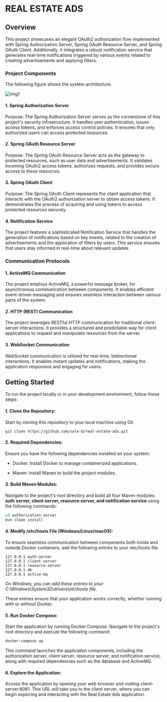# REAL ESTATE ADS

## Overview

This project showcases an elegant OAuth2 authorization flow implemented with Spring Authorization Server, Spring OAuth
Resource Server, and Spring OAuth Client. Additionally, it integrates a robust notification service that generates
real-time notifications triggered by various events related to creating advertisements and applying filters.

### Project Components

The following figure shows the system architecture.

![img1](https://i.ibb.co/GH1ytyz/Screenshot-2023-09-03-191153.jpg)

#### 1. Spring Authorization Server

Purpose: The Spring Authorization Server serves as the cornerstone of this project's security infrastructure. It handles
user authentication, issues access tokens, and enforces access control policies. It ensures that only authorized users
can access protected resources.

#### 2. Spring OAuth Resource Server

Purpose: The Spring OAuth Resource Server acts as the gateway to protected resources, such as user data and
advertisements. It validates incoming OAuth2 access tokens, authorizes requests, and provides secure access to these
resources.

#### 3. Spring OAuth Client

Purpose: The Spring OAuth Client represents the client application that interacts with the OAuth2 authorization server
to obtain access tokens. It demonstrates the process of acquiring and using tokens to access protected resources
securely.

#### 4. Notification Service

The project features a sophisticated Notification Service that handles the generation of notifications based on key
events, related to the creation of advertisements and the application of filters by users. This service ensures that
users stay informed in real-time about relevant updates.

### Communication Protocols

#### 1. ActiveMQ Communication

The project employs ActiveMQ, a powerful message broker, for asynchronous communication between components. It enables
efficient event-driven messaging and ensures seamless interaction between various parts of the system.

#### 2. HTTP (REST) Communication

The project leverages RESTful HTTP communication for traditional client-server interactions. It provides a structured
and predictable way for client applications to request and manipulate resources from the server.

#### 3. WebSocket Communication

WebSocket communication is utilized for real-time, bidirectional interactions. It enables instant updates and
notifications, making the application responsive and engaging for users.

## Getting Started
To run the project locally or in your development environment, follow these steps:

#### 1. Clone the Repository: 
Start by cloning this repository to your local machine using Git.

```git clone https://github.com/sale-b/real-estate-ads.git```

#### 2. Required Dependencies: 
Ensure you have the following dependencies installed on your system:

- Docker: Install Docker to manage containerized applications.

- Maven: Install Maven to build the project modules.

#### 3. Build Maven Modules: 
Navigate to the project's root directory and build all four Maven modules: **auth server, client server, resource server, and notification service** using the following commands:

```bash
cd authorization-server
mvn clean install
```

#### 4. Modify /etc/hosts File (Windows/Linux/macOS):

To ensure seamless communication between components both inside and outside Docker containers, add the following entries to your /etc/hosts file:

```
127.0.0.1 auth-server
127.0.0.1 client-server
127.0.0.1 resource-server
127.0.0.1 db
127.0.0.1 active-mq
```
*On Windows, you can add these entries to your C:\Windows\System32\drivers\etc\hosts file.*

These entries ensure that your application works correctly, whether running with or without Docker.

#### 5. Run Docker Compose: 
Start the application by running Docker Compose. Navigate to the project's root directory and execute the following command:

```bash
docker-compose up
```
This command launches the application components, including the authorization server, client server, resource server, and notification service, along with required dependencies such as the database and ActiveMQ.

#### 6. Explore the Application: 
Access the application by opening your web browser and visiting client-server:8081. This URL will take you to the client server, where you can begin exploring and interacting with the Real Estate Ads application.